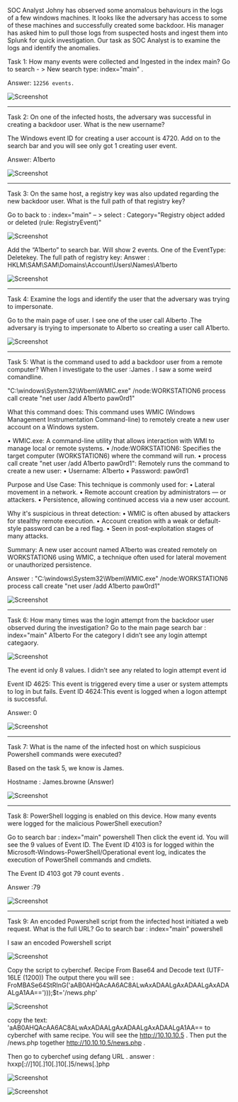
SOC Analyst Johny has observed some anomalous behaviours in the logs of a few windows machines. It looks like the adversary has access to some of these machines and successfully created some backdoor. His manager has asked him to pull those logs from suspected hosts and ingest them into Splunk for quick investigation. Our task as SOC Analyst is to examine the logs and identify the anomalies.

Task 1: How many events were collected and Ingested in the index main?
Go to search - > New search type: index="main" .

Answer: `12256 events.`

   ![Screenshot](Document_Images/image1.png)



---
Task 2: On one of the infected hosts, the adversary was successful in creating a backdoor user. What is the new username?

The Windows event ID for creating a user account is 4720. Add on to the search bar and you will see only got 1 creating user event. 

Answer: A1berto

   ![Screenshot](Document_Images/image2.png)



----
Task 3: On the same host, a registry key was also updated regarding the new backdoor user. What is the full path of that registry key?

Go to back to : index="main" – > select : Category="Registry object added or deleted (rule: RegistryEvent)"


   ![Screenshot](Document_Images/image3.png)

Add the “A1berto” to search bar. Will show 2 events. One of the EventType: Deletekey. 
The full path of registry key:
Answer : HKLM\SAM\SAM\Domains\Account\Users\Names\A1berto
 

   ![Screenshot](Document_Images/image4.png)



---
Task 4: Examine the logs and identify the user that the adversary was trying to impersonate.

Go to the main page of user. I see one of the user call Alberto .The adversary is trying to impersonate to Alberto so creating a user call A1berto.

   ![Screenshot](Document_Images/image5.png)



----
Task 5: What is the command used to add a backdoor user from a remote computer?
When I investigate to the user :James . I saw a some weird comandline.

"C:\windows\System32\Wbem\WMIC.exe" /node:WORKSTATION6 process call create "net user /add A1berto paw0rd1"

What this command does:
This command uses WMIC (Windows Management Instrumentation Command-line) to remotely create a new user account on a Windows system.

•	WMIC.exe: A command-line utility that allows interaction with WMI to manage local or remote systems.
•	/node:WORKSTATION6: Specifies the target computer (WORKSTATION6) where the command will run.
•	process call create "net user /add A1berto paw0rd1": Remotely runs the command to create a new user:
•	Username: A1berto
•	Password: paw0rd1

 Purpose and Use Case:
This technique is commonly used for:
•	Lateral movement in a network.
•	Remote account creation by administrators — or attackers.
•	Persistence, allowing continued access via a new user account.

 Why it's suspicious in threat detection:
•	WMIC is often abused by attackers for stealthy remote execution.
•	Account creation with a weak or default-style password can be a red flag.
•	Seen in post-exploitation stages of many attacks.

 Summary:
A new user account named A1berto was created remotely on WORKSTATION6 using WMIC, a technique often used for lateral movement or unauthorized persistence.


Answer : "C:\windows\System32\Wbem\WMIC.exe" /node:WORKSTATION6 process call create "net user /add A1berto paw0rd1"

   ![Screenshot](Document_Images/image6.png)



---
Task 6: How many times was the login attempt from the backdoor user observed during the investigation?
Go to the main page search bar : index="main" A1berto 
For the category I didn’t see any login attempt categaory.

   ![Screenshot](Document_Images/image7.png)

The event id only 8 values. I didn’t see any related to login attempt event id

Event ID 4625: This event is triggered every time a user or system attempts to log in but fails. 
Event ID 4624:This event is logged when a logon attempt is successful.

Answer: 0

   ![Screenshot](Document_Images/image8.png)



---
Task 7: What is the name of the infected host on which suspicious Powershell commands were executed?

Based on the task 5, we know is James.

Hostname : James.browne (Answer) 

   ![Screenshot](Document_Images/image9.png)



----
Task 8: PowerShell logging is enabled on this device. How many events were logged for the malicious PowerShell execution?

Go to search bar : index="main" powershell
Then click the event id. You will see the 9 values of Event ID. 
The Event ID 4103 is for logged within the Microsoft-Windows-PowerShell/Operational event log, indicates the execution of PowerShell commands and cmdlets. 

The Event ID 4103 got 79 count events .

Answer :79

   ![Screenshot](Document_Images/image10.png)



---
Task 9: An encoded Powershell script from the infected host initiated a web request. What is the full URL?
Go to search bar : index="main" powershell

I saw an encoded Powershell script 

   ![Screenshot](Document_Images/image11.png)

Copy the script to cyberchef. Recipe From Base64 and Decode text (UTF-16LE (1200))
The output there you will see : FroMBASe64StRInG('aAB0AHQAcAA6AC8ALwAxADAALgAxADAALgAxADAALgA1AA==')));$t='/news.php'

   ![Screenshot](Document_Images/image12.png)

copy the text: 'aAB0AHQAcAA6AC8ALwAxADAALgAxADAALgAxADAALgA1AA==     to cyberchef with same recipe. You will see the http://10.10.10.5 . Then put the /news.php together http://10.10.10.5/news.php .

Then go to cyberchef using defang URL .
answer : hxxp[://]10[.]10[.]10[.]5/news[.]php

   ![Screenshot](Document_Images/image13.png)

  ![Screenshot](Document_Images/image14.png)

